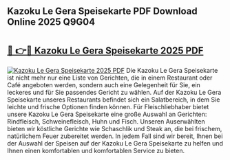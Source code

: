 ## Kazoku Le Gera Speisekarte PDF Download Online 2025 Q9G04

# <h2><a href="http://gc8kcpe.nevu.top/?p=Kazoku+Le+Gera+Speisekarte">🔗 👉🔴 Kazoku Le Gera Speisekarte 2025 PDF</a></h2>

[![Kazoku Le Gera Speisekarte 2025 PDF](https://i.imgur.com/dBaPXMq.png)](http://gc8kcpe.nevu.top/?p=Kazoku+Le+Gera+Speisekarte)
Die Kazoku Le Gera Speisekarte ist nicht mehr nur eine Liste von Gerichten, die in einem Restaurant oder Café angeboten werden, sondern auch eine Gelegenheit für Sie, ein leckeres und für Sie passendes Gericht zu wählen. Auf der Kazoku Le Gera Speisekarte unseres Restaurants befindet sich ein Salatbereich, in dem Sie leichte und frische Optionen finden können. Für Fleischliebhaber bietet unsere Kazoku Le Gera Speisekarte eine große Auswahl an Gerichten: Rindfleisch, Schweinefleisch, Huhn und Fisch. Unseren Auserwählten bieten wir köstliche Gerichte wie Schaschlik und Steak an, die bei frischem, natürlichem Feuer zubereitet werden. In jedem Fall sind wir bereit, Ihnen bei der Auswahl der Speisen auf der Kazoku Le Gera Speisekarte zu helfen und Ihnen einen komfortablen und komfortablen Service zu bieten.
